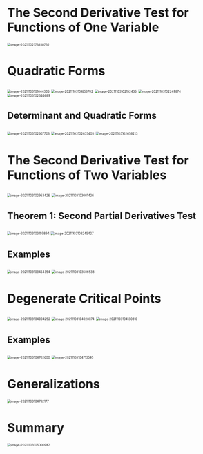 # The Second Derivative Test for Functions of One Variable

<img src="D:\dev\AllNote\.mdnote\assets\image-20211102173850732.png" alt="image-20211102173850732" style="zoom:50%;" />

# Quadratic Forms

<img src="D:\dev\AllNote\.mdnote\assets\image-20211103101644306.png" alt="image-20211103101644306" style="zoom:50%;" />

<img src="D:\dev\AllNote\.mdnote\assets\image-20211103101658702.png" alt="image-20211103101658702" style="zoom:50%;" />

<img src="D:\dev\AllNote\.mdnote\assets\image-20211103102152435.png" alt="image-20211103102152435" style="zoom:50%;" />

<img src="D:\dev\AllNote\.mdnote\assets\image-20211103102249874.png" alt="image-20211103102249874" style="zoom:50%;" />

<img src="D:\dev\AllNote\.mdnote\assets\image-20211103102344689.png" alt="image-20211103102344689" style="zoom:50%;" />

## Determinant and Quadratic Forms

<img src="D:\dev\AllNote\.mdnote\assets\image-20211103102607708.png" alt="image-20211103102607708" style="zoom:50%;" />

<img src="D:\dev\AllNote\.mdnote\assets\image-20211103102635405.png" alt="image-20211103102635405" style="zoom:50%;" />

<img src="D:\dev\AllNote\.mdnote\assets\image-20211103102658213.png" alt="image-20211103102658213" style="zoom:50%;" />

# The Second Derivative Test for Functions of Two Variables

<img src="D:\dev\AllNote\.mdnote\assets\image-20211103102953426.png" alt="image-20211103102953426" style="zoom:50%;" />

<img src="D:\dev\AllNote\.mdnote\assets\image-20211103103001426.png" alt="image-20211103103001426" style="zoom:50%;" />

## Theorem 1: Second Partial Derivatives Test

<img src="D:\dev\AllNote\.mdnote\assets\image-20211103103159894.png" alt="image-20211103103159894" style="zoom:50%;" />

<img src="D:\dev\AllNote\.mdnote\assets\image-20211103103245427.png" alt="image-20211103103245427" style="zoom:50%;" />

## Examples

<img src="D:\dev\AllNote\.mdnote\assets\image-20211103103454354.png" alt="image-20211103103454354" style="zoom:50%;" />

<img src="D:\dev\AllNote\.mdnote\assets\image-20211103103506538.png" alt="image-20211103103506538" style="zoom:50%;" />

# Degenerate Critical Points

<img src="D:\dev\AllNote\.mdnote\assets\image-20211103104004252.png" alt="image-20211103104004252" style="zoom:50%;" />

<img src="D:\dev\AllNote\.mdnote\assets\image-20211103104028074.png" alt="image-20211103104028074" style="zoom:50%;" />

<img src="D:\dev\AllNote\.mdnote\assets\image-20211103104130310.png" alt="image-20211103104130310" style="zoom:50%;" />

## Examples

<img src="D:\dev\AllNote\.mdnote\assets\image-20211103104702600.png" alt="image-20211103104702600" style="zoom:50%;" />

<img src="D:\dev\AllNote\.mdnote\assets\image-20211103104713595.png" alt="image-20211103104713595" style="zoom:50%;" />

# Generalizations

<img src="D:\dev\AllNote\.mdnote\assets\image-20211103104732177.png" alt="image-20211103104732177" style="zoom:50%;" />

# Summary

<img src="D:\dev\AllNote\.mdnote\assets\image-20211103105000987.png" alt="image-20211103105000987" style="zoom:50%;" />
